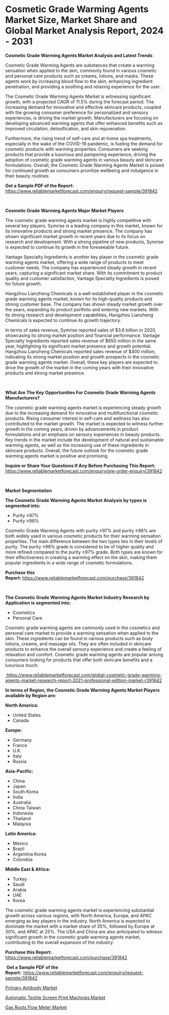 <p><h1>Cosmetic Grade Warming Agents Market Size, Market Share and Global Market Analysis Report, 2024 - 2031</h1></p><p><strong>Cosmetic Grade Warming Agents Market Analysis and Latest Trends</strong></p>
<p><p>Cosmetic Grade Warming Agents are substances that create a warming sensation when applied to the skin, commonly found in various cosmetic and personal care products such as creams, lotions, and masks. These agents work by increasing blood flow to the skin, enhancing ingredient penetration, and providing a soothing and relaxing experience for the user.</p><p>The Cosmetic Grade Warming Agents Market is witnessing significant growth, with a projected CAGR of 11.5% during the forecast period. The increasing demand for innovative and effective skincare products, coupled with the growing consumer preference for personalized and sensory experiences, is driving the market growth. Manufacturers are focusing on developing advanced warming agents that offer enhanced benefits such as improved circulation, detoxification, and skin rejuvenation.</p><p>Furthermore, the rising trend of self-care and at-home spa treatments, especially in the wake of the COVID-19 pandemic, is fueling the demand for cosmetic products with warming properties. Consumers are seeking products that provide a luxurious and pampering experience, driving the adoption of cosmetic grade warming agents in various beauty and skincare formulations. Overall, the Cosmetic Grade Warming Agents Market is poised for continued growth as consumers prioritize wellbeing and indulgence in their beauty routines.</p></p>
<p><strong>Get a Sample PDF of the Report:&nbsp;</strong> <a href="https://www.reliablemarketforecast.com/enquiry/request-sample/391842">https://www.reliablemarketforecast.com/enquiry/request-sample/391842</a></p>
<p>&nbsp;</p>
<p><strong>Cosmetic Grade Warming Agents Major Market Players</strong></p>
<p><p>The cosmetic grade warming agents market is highly competitive with several key players. Symrise is a leading company in this market, known for its innovative products and strong market presence. The company has shown significant market growth in recent years due to its focus on research and development. With a strong pipeline of new products, Symrise is expected to continue its growth in the foreseeable future.</p><p>Vantage Specialty Ingredients is another key player in the cosmetic grade warming agents market, offering a wide range of products to meet customer needs. The company has experienced steady growth in recent years, capturing a significant market share. With its commitment to product quality and customer satisfaction, Vantage Specialty Ingredients is poised for future growth.</p><p>Hangzhou Lianzheng Chemicals is a well-established player in the cosmetic grade warming agents market, known for its high-quality products and strong customer base. The company has shown steady market growth over the years, expanding its product portfolio and entering new markets. With its strong research and development capabilities, Hangzhou Lianzheng Chemicals is expected to continue its growth trajectory.</p><p>In terms of sales revenue, Symrise reported sales of $3.6 billion in 2020, showcasing its strong market position and financial performance. Vantage Specialty Ingredients reported sales revenue of $650 million in the same year, highlighting its significant market presence and growth potential. Hangzhou Lianzheng Chemicals reported sales revenue of $400 million, indicating its strong market position and growth prospects in the cosmetic grade warming agents market. Overall, these key players are expected to drive the growth of the market in the coming years with their innovative products and strong market presence.</p></p>
<p>&nbsp;</p>
<p><strong>What Are The Key Opportunities For Cosmetic Grade Warming Agents Manufacturers?</strong></p>
<p><p>The cosmetic grade warming agents market is experiencing steady growth due to the increasing demand for innovative and multifunctional cosmetic products. Rising consumer interest in self-care and wellness has also contributed to the market growth. The market is expected to witness further growth in the coming years, driven by advancements in product formulations and an emphasis on sensory experiences in beauty products. Key trends in the market include the development of natural and sustainable warming agents, as well as the increasing use of these ingredients in skincare products. Overall, the future outlook for the cosmetic grade warming agents market is positive and promising.</p></p>
<p><strong>Inquire or Share Your Questions If Any Before Purchasing This Report:</strong> <a href="https://www.reliablemarketforecast.com/enquiry/pre-order-enquiry/391842">https://www.reliablemarketforecast.com/enquiry/pre-order-enquiry/391842</a></p>
<p>&nbsp;</p>
<p><strong>Market Segmentation</strong></p>
<p><strong>The Cosmetic Grade Warming Agents Market Analysis by types is segmented into:</strong></p>
<p><ul><li>Purity ≥97%</li><li>Purity ≥98%</li></ul></p>
<p><p>Cosmetic Grade Warming Agents with purity ≥97% and purity ≥98% are both widely used in various cosmetic products for their warming sensation properties. The main difference between the two types lies in their levels of purity. The purity ≥98% grade is considered to be of higher quality and more refined compared to the purity ≥97% grade. Both types are known for their effectiveness in creating a warming effect on the skin, making them popular ingredients in a wide range of cosmetic formulations.</p></p>
<p><strong>Purchase this Report:&nbsp;</strong><a href="https://www.reliablemarketforecast.com/purchase/391842">https://www.reliablemarketforecast.com/purchase/391842</a></p>
<p>&nbsp;</p>
<p><strong>The Cosmetic Grade Warming Agents Market Industry Research by Application is segmented into:</strong></p>
<p><ul><li>Cosmetics</li><li>Personal Care</li></ul></p>
<p><p>Cosmetic grade warming agents are commonly used in the cosmetics and personal care market to provide a warming sensation when applied to the skin. These ingredients can be found in various products such as body lotions, creams, and massage oils. They are often included in skincare products to enhance the overall sensory experience and create a feeling of relaxation and comfort. Cosmetic grade warming agents are popular among consumers looking for products that offer both skincare benefits and a luxurious touch.</p></p>
<p><a href="https://www.reliablemarketforecast.com/global-cosmetic-grade-warming-agents-market-research-report-2021-professional-edition-market-r391842">&nbsp;https://www.reliablemarketforecast.com/global-cosmetic-grade-warming-agents-market-research-report-2021-professional-edition-market-r391842</a></p>
<p><strong>In terms of Region, the Cosmetic Grade Warming Agents Market Players available by Region are:</strong></p>
<p>
    <p> <strong> North America: </strong>
        <ul>
            <li>United States</li>
            <li>Canada</li>
        </ul>
        </p> 
    <p> <strong> Europe: </strong>
        <ul>
            <li>Germany</li>
            <li>France</li>
            <li>U.K.</li>
            <li>Italy</li>
            <li>Russia</li>
        </ul>
        </p> 
    <p> <strong> Asia-Pacific: </strong>
        <ul>
            <li>China</li>
            <li>Japan</li>
            <li>South Korea</li>
            <li>India</li>
            <li>Australia</li>
            <li>China Taiwan</li>
            <li>Indonesia</li>
            <li>Thailand</li>
            <li>Malaysia</li>
        </ul>
        </p> 
    <p> <strong> Latin America: </strong>
        <ul>
            <li>Mexico</li>
            <li>Brazil</li>
            <li>Argentina Korea</li>
            <li>Colombia</li>
        </ul>
        </p> 
    <p> <strong> Middle East & Africa: </strong>
        <ul>
            <li>Turkey</li>
            <li>Saudi</li>
            <li>Arabia</li>
            <li>UAE</li>
            <li>Korea</li>
        </ul>
    </p>
    </p>
<p><p>The cosmetic grade warming agents market is experiencing substantial growth across various regions, with North America, Europe, and APAC emerging as key players in the industry. North America is expected to dominate the market with a market share of 35%, followed by Europe at 30%, and APAC at 25%. The USA and China are also anticipated to witness significant growth in the cosmetic grade warming agents market, contributing to the overall expansion of the industry.</p></p>
<p><strong>Purchase this Report: </strong><a href="https://www.reliablemarketforecast.com/purchase/391842">https://www.reliablemarketforecast.com/purchase/391842</a></p>
<p>&nbsp;<strong>Get a Sample PDF of the Report:&nbsp;&nbsp;</strong><a href="https://www.reliablemarketforecast.com/enquiry/request-sample/391842">https://www.reliablemarketforecast.com/enquiry/request-sample/391842</a></p>
<p><strong></strong></p>
<p><p><a href="https://github.com/lukmanduiky01/Market-Research-Report-List-1/blob/main/primary-antibody-market.md">Primary Antibody Market</a></p><p><a href="https://medium.com/@theomorar08/global-automatic-textile-screen-print-machines-market-size-is-expected-to-experience-a-cagr-of-6-2-314334543456">Automatic Textile Screen Print Machines Market</a></p><p><a href="https://medium.com/@shjsi3663/navigating-the-global-gas-roots-flow-meter-market-landscape-trends-forecasts-and-impact-analysis-2a42e5499b14">Gas Roots Flow Meter Market</a></p></p>
